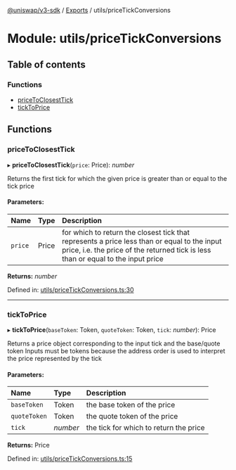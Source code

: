[@uniswap/v3-sdk](../README.md) / [Exports](../modules.md) / utils/priceTickConversions

# Module: utils/priceTickConversions

## Table of contents

### Functions

- [priceToClosestTick](utils_pricetickconversions.md#pricetoclosesttick)
- [tickToPrice](utils_pricetickconversions.md#ticktoprice)

## Functions

### priceToClosestTick

▸ **priceToClosestTick**(`price`: Price): *number*

Returns the first tick for which the given price is greater than or equal to the tick price

#### Parameters:

| Name | Type | Description |
| :------ | :------ | :------ |
| `price` | Price | for which to return the closest tick that represents a price less than or equal to the input price, i.e. the price of the returned tick is less than or equal to the input price |

**Returns:** *number*

Defined in: [utils/priceTickConversions.ts:30](https://github.com/Uniswap/uniswap-v3-sdk/blob/4a7e393/src/utils/priceTickConversions.ts#L30)

___

### tickToPrice

▸ **tickToPrice**(`baseToken`: Token, `quoteToken`: Token, `tick`: *number*): Price

Returns a price object corresponding to the input tick and the base/quote token
Inputs must be tokens because the address order is used to interpret the price represented by the tick

#### Parameters:

| Name | Type | Description |
| :------ | :------ | :------ |
| `baseToken` | Token | the base token of the price |
| `quoteToken` | Token | the quote token of the price |
| `tick` | *number* | the tick for which to return the price |

**Returns:** Price

Defined in: [utils/priceTickConversions.ts:15](https://github.com/Uniswap/uniswap-v3-sdk/blob/4a7e393/src/utils/priceTickConversions.ts#L15)

